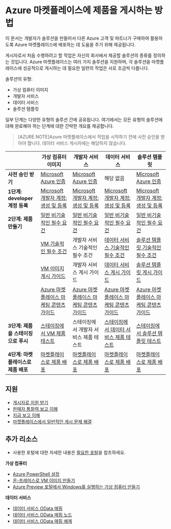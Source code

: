 <properties
   pageTitle="제품을 만들고 마켓플레이스에 배포하는 방법 개요 | Microsoft Azure"
   description="승인된 Microsoft 개발자가 되고, 가상 컴퓨터 이미지, 템플릿, 데이터 서비스 또는 개발자 서비스를 만들어서 Azure 마켓플레이스에 배포하는 데 필요한 단계를 이해합니다."
   services="marketplace-publishing"
   documentationCenter=""
   authors="HannibalSII"
   manager=""
   editor=""/>

<tags
   ms.service="marketplace"
   ms.devlang="na"
   ms.topic="article"
   ms.tgt_pltfrm="na"
   ms.workload="na"
   ms.date="01/07/2016"
   ms.author="hascipio" />

# Azure 마켓플레이스에 제품을 게시하는 방법
이 문서는 개발자가 솔루션을 만들어서 다른 Azure 고객 및 파트너가 구매하여 활용하도록 Azure 마켓플레이스에 배포하는 데 도움을 주기 위해 제공됩니다.

게시자로서 처음 수행하려고 할 작업은 자신의 회사에서 제공할 솔루션의 종류를 정의하는 것입니다. Azure 마켓플레이스는 여러 가지 솔루션을 지원하며, 각 솔루션을 마켓플레이스에 성공적으로 게시하는 데 필요한 일련의 작업은 서로 조금씩 다릅니다.

솔루션의 유형:

- 가상 컴퓨터 이미지
- 개발자 서비스
- 데이터 서비스
- 솔루션 템플릿

일부 단계는 다양한 유형의 솔루션 간에 공유됩니다. 여기에서는 모든 유형의 솔루션에 대해 완료해야 하는 단계에 대한 간략한 개요를 제공합니다.

> [AZURE.NOTE]Azure 마켓플레이스에서 작업을 시작하기 전에 사전 승인을 받아야 합니다. 데이터 서비스 게시자에는 해당하지 않습니다.

||가상 컴퓨터 이미지 |개발자 서비스 | 데이터 서비스 | 솔루션 템플릿 |
|----|----|----|----|----|
| **사전 승인 받기** | [Microsoft Azure 인증][link-certification] | [Microsoft Azure 인증][link-certification] | 해당 없음 | [Microsoft Azure 인증][link-certification] |
| **1단계: developer 계정 등록** | [Microsoft 개발자 계정: 생성 및 등록][link-accts] | [Microsoft 개발자 계정: 생성 및 등록][link-accts] | [Microsoft 개발자 계정: 생성 및 등록][link-accts] | [Microsoft 개발자 계정: 생성 및 등록][link-accts] |
|**2단계: 제품 만들기**| [일반 비기술적인 필수 요건](marketplace-publishing-pre-requisites.md)| [일반 비기술적인 필수 요건](marketplace-publishing-pre-requisites.md)| [일반 비기술적인 필수 요건](marketplace-publishing-pre-requisites.md)| [일반 비기술적인 필수 요건](marketplace-publishing-pre-requisites.md)|
|| [VM 기술적인 필수 조건][link-single-vm-prereq] | 개발자 서비스 기술적인 필수 조건 | [데이터 서비스 기술적인 필수 조건](marketplace-publishing-data-service-creation-prerequisites.md) | [솔루션 템플릿 기술적인 필수 조건](marketplace-publishing-solution-template-creation-prerequisites.md) |
||[VM 이미지 게시 가이드][link-single-vm] | 개발자 서비스 게시 가이드 | [데이터 서비스 게시 가이드](marketplace-publishing-data-service-creation.md) | [솔루션 템플릿 게시 가이드](marketplace-publishing-solution-template-creation.md) |
|| [Azure 마켓플레이스 마케팅 콘텐츠 가이드][link-pushstaging] | [Azure 마켓플레이스 마케팅 콘텐츠 가이드][link-pushstaging] | [Azure 마켓플레이스 마케팅 콘텐츠 가이드][link-pushstaging] | [Azure 마켓플레이스 마케팅 콘텐츠 가이드][link-pushstaging] |
| **3단계: 제품을 스테이징으로 푸시** | [스테이징에서 VM 제품 테스트](marketplace-publishing-vm-image-test-in-staging.md) | 스테이징에서 개발자 서비스 제품 테스트 | [스테이징에서 데이터 서비스 제품 테스트](marketplace-publishing-data-service-test-in-staging.md) | [스테이징에서 솔루션 템플릿 테스트](marketplace-publishing-solution-template-test-in-staging.md) |
| **4단계: 마켓플레이스로 제품 배포** | [마켓플레이스로 제품 배포][link-pushprod] | [마켓플레이스로 제품 배포][link-pushprod] | [마켓플레이스로 제품 배포][link-pushprod] | [마켓플레이스로 제품 배포][link-pushprod] |

## 지원
- [게시자로 지원 받기][suppt-general]
- [판매자 통찰력 보고 이해][suppt-rpt-insights]
- [지급 보고 이해][suppt-rpt-payouts]
- [마켓플레이스에서 일반적인 게시 문제 해결][suppt-common]

## 추가 리소스
- 사용한 포털에 대한 자세한 내용은 [필요한 포털](marketplace-publishing-portals.md)을 참조하세요.

**가상 컴퓨터**

- [Azure PowerShell 설정](marketplace-publishing-powershell-setup.md)
- [온-프레미스로 VM 이미지 만들기](marketplace-publishing-vm-image-creation-on-premise.md)
- [Azure Preview 포털에서 Windows를 실행하는 가상 컴퓨터 만들기](../virtual-machines-windows-tutorial/)

**데이터 서비스**

- [데이터 서비스 OData 매핑](marketplace-publishing-data-service-creation-odata-mapping.md)
- [데이터 서비스 OData 매핑 노드](marketplace-publishing-data-service-creation-odata-mapping-nodes.md)
- [데이터 서비스 OData 매핑 예제](marketplace-publishing-data-service-creation-odata-mapping-examples.md)

[suppt-general]: marketplace-publishing-get-publisher-support.md
[suppt-rpt-insights]: marketplace-publishing-report-seller-insights.md
[suppt-rpt-payouts]: marketplace-publishing-report-payout.md
[suppt-common]: marketplace-publishing-support-common-issues.md
[link-certification]: marketplace-publishing-azure-certification.md
[link-accts]: marketplace-publishing-accounts-creation-registration.md
[link-single-vm]: marketplace-publishing-vm-image-creation.md
[link-single-vm-prereq]: marketplace-publishing-vm-image-creation-prerequisites.md
[link-multi-vm]: marketplace-publishing-solution-template-creation.md
[link-multi-vm-prereq]: marketplace-publishing-solution-template-creation-prerequisites.md
[link-datasvc]: marketplace-publishing-data-service-creation.md
[link-datasvc-prereq]: marketplace-publishing-data-service-creation-prerequisites.md
[link-devsvc]: marketplace-publishing-dev-service-creation.md
[link-devsvc-prereq]: marketplace-publishing-dev-service-creation-prerequisites.md
[link-pushstaging]: marketplace-publishing-push-to-staging.md
[link-pushprod]: marketplace-publishing-push-to-production.md

<!---HONumber=AcomDC_0121_2016-->